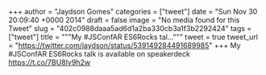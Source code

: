 
+++
author = "Jaydson Gomes"
categories = ["tweet"]
date = "Sun Nov 30 20:09:40 +0000 2014"
draft = false
image = "No media found for this Tweet"
slug = "402c0988daaa5ad6d1a2ba330cb3a1f3b2292424"
tags = ["tweet"]
title = """My #JSConfAR ES6Rocks tal..."""
tweet = true
tweet_url = "https://twitter.com/jaydson/status/539149284491689985"
+++
My #JSConfAR ES6Rocks talk is available on speakerdeck https://t.co/7BU8Iv9h2w
